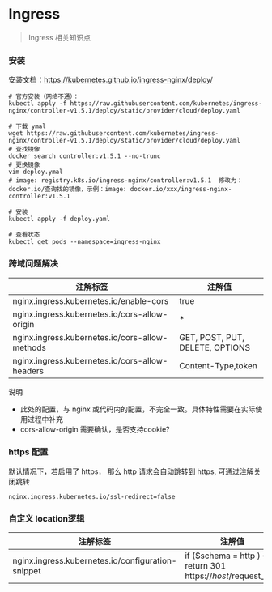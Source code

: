 # Ingress

> Ingress 相关知识点

### 安装

安装文档：https://kubernetes.github.io/ingress-nginx/deploy/



```shell
# 官方安装（网络不通）：
kubectl apply -f https://raw.githubusercontent.com/kubernetes/ingress-nginx/controller-v1.5.1/deploy/static/provider/cloud/deploy.yaml

# 下载 ymal
wget https://raw.githubusercontent.com/kubernetes/ingress-nginx/controller-v1.5.1/deploy/static/provider/cloud/deploy.yaml
# 查找镜像
docker search controller:v1.5.1 --no-trunc
# 更换镜像
vim deploy.ymal
# image: registry.k8s.io/ingress-nginx/controller:v1.5.1  修改为：docker.io/查询找的镜像，示例：image: docker.io/xxx/ingress-nginx-controller:v1.5.1

# 安装
kubectl apply -f deploy.yaml

# 查看状态
kubectl get pods --namespace=ingress-nginx
```




### 跨域问题解决

| 注解标签                                           | 注解值                             |
|------------------------------------------------|---------------------------------|
| nginx.ingress.kubernetes.io/enable-cors        | true                            |
| nginx.ingress.kubernetes.io/cors-allow-origin  | *                               |
| nginx.ingress.kubernetes.io/cors-allow-methods | GET, POST, PUT, DELETE, OPTIONS |
| nginx.ingress.kubernetes.io/cors-allow-headers | Content-Type,token              |

说明
- 此处的配置，与 nginx 或代码内的配置，不完全一致。具体特性需要在实际使用过程中补充
- cors-allow-origin 需要确认，是否支持cookie?

### https 配置

默认情况下，若启用了 https， 那么 http 请求会自动跳转到 https, 可通过注解关闭跳转
```
nginx.ingress.kubernetes.io/ssl-redirect=false
```

### 自定义 location逻辑
| 注解标签                                           | 注解值                                                            |
|------------------------------------------------|----------------------------------------------------------------|
| nginx.ingress.kubernetes.io/configuration-snippet        | if ($schema = http ) { return 301 https://$host/$request_uri;} |